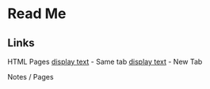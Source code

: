 # Read Me

## Links
HTML Pages
	<a href="/about" title="about">display text</a> - Same tab
	<a href="https://twitter.com/reddy2go" target="_blank">display text</a> - New Tab

Notes / Pages